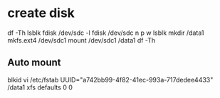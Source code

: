 # create disk
df -Th
lsblk
fdisk /dev/sdc -l
fdisk /dev/sdc
n
p
w
lsblk
mkdir /data1
mkfs.ext4 /dev/sdc1
mount /dev/sdc1 /data1
df -Th

## Auto mount 
blkid
vi /etc/fstab
UUID="a742bb99-4f82-41ec-993a-717dedee4433" /data1 xfs defaults 0 0
